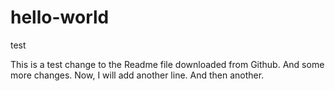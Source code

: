 # hello-world
test

This is a test change to the Readme file downloaded from Github. And some more changes.
Now, I will add another line.
And then another.